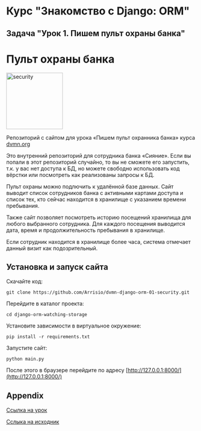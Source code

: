 # Курс "Знакомство с Django: ORM" 
## Задача "Урок 1. Пишем пульт охраны банка"

# Пульт охраны банка
<img src="https://dvmn.org/media/lessons/Django_1-st_LVl_003.png" alt="security" width="150"/>

Репозиторий с сайтом для урока «Пишем пульт охранника банка» курса [dvmn.org](https://dvmn.org/modules/)

Это внутренний репозиторий для сотрудника банка «Сияние». Если вы попали в этот репозиторий случайно, то вы не сможете его запустить, т.к. у вас нет доступа к БД, но можете свободно использовать код вёрстки или посмотреть как реализованы запросы к БД.

Пульт охраны можно подлючить к удалённой базе данных. Сайт выводит список сотрудников банка с активными картами доступа и список тех, кто сейчас находится в хранилище с указанием времени пребывания.

Также сайт позволяет посмотреть историю посещений хранилища для любого выбранного сотрудника. Для каждого посещения выводится дата, время и продолжительность пребывания в хранилище.

Если сотрудник находится в хранилище более часа, система отмечает данный визит как подозрительный.

## Установка и запуск сайта
Скачайте код:
```
git clone https://github.com/Arrisio/dvmn-django-orm-01-security.git
```
Перейдите в каталог проекта:
```
cd django-orm-watching-storage
```
Установите зависимости в виртуальное окружение:
```
pip install -r requirements.txt
```
Запустите сайт:
```
python main.py
```
После этого в браузере перейдите по адресу [http://127.0.0.1:8000/](http://127.0.0.1:8000/)


## Appendix
[Ссылка на урок](https://dvmn.org/modules/django-orm/lesson/watching-storage)

[Сслыка на исходник](https://github.com/dvmn-tasks/django-orm-watching-storage)
